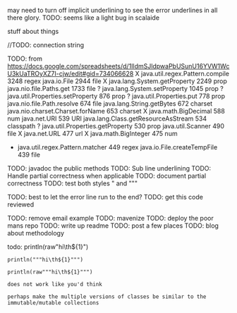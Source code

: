 may need to turn off implicit underlining to see the error underlines in all there glory.
TODO: seems like a light bug in scalaide

stuff about things

//TODO: connection string


TODO: from https://docs.google.com/spreadsheets/d/1IldmSJldpwaPbUSunU16YVW1WcU3kUaTROyXZ7I-cjw/edit#gid=734066628
X java.util.regex.Pattern.compile	3248	regex
java.io.File	2944	file
X java.lang.System.getProperty	2249	prop
java.nio.file.Paths.get	1733	file
? java.lang.System.setProperty	1045	prop
? java.util.Properties.setProperty	876	prop
? java.util.Properties.put	778	prop
java.nio.file.Path.resolve	674	file
java.lang.String.getBytes	672	charset
java.nio.charset.Charset.forName	653	charset
X java.math.BigDecimal	588	num
java.net.URI	539	URI
java.lang.Class.getResourceAsStream	534	classpath
? java.util.Properties.getProperty	530	prop
java.util.Scanner	490	file
X java.net.URL	477	url
X java.math.BigInteger	475	num
- java.util.regex.Pattern.matcher	449	regex
java.io.File.createTempFile	439	file



TODO: javadoc the public methods
TODO: Sub line underlining
TODO: Handle partial correctness when applicable
TODO: document partial correctness
TODO: test both styles " and """

TODO: best to let the error line run to the end?
TODO: get this code reviewed


TODO: remove email example
TODO: mavenize
TODO: deploy the poor mans repo
TODO: write up readme
TODO: post a few places
TODO: blog about methodology

todo:
    println(raw"hi\th${1}")
    
    println("""hi\th${1}""")
    
    println(raw"""hi\th${1}""")
    
    does not work like you'd think
    
    perhaps make the multiple versions of classes be similar to the immutable/mutable collections